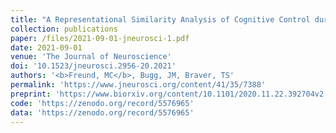 ```yaml
---
title: "A Representational Similarity Analysis of Cognitive Control during Color-Word Stroop"
collection: publications
paper: /files/2021-09-01-jneurosci-1.pdf
date: 2021-09-01
venue: 'The Journal of Neuroscience'
doi: '10.1523/jneurosci.2956-20.2021'
authors: '<b>Freund, MC</b>, Bugg, JM, Braver, TS'
permalink: 'https://www.jneurosci.org/content/41/35/7388'
preprint: 'https://www.biorxiv.org/content/10.1101/2020.11.22.392704v2'
code: 'https://zenodo.org/record/5576965'
data: 'https://zenodo.org/record/5576965'
---
```

